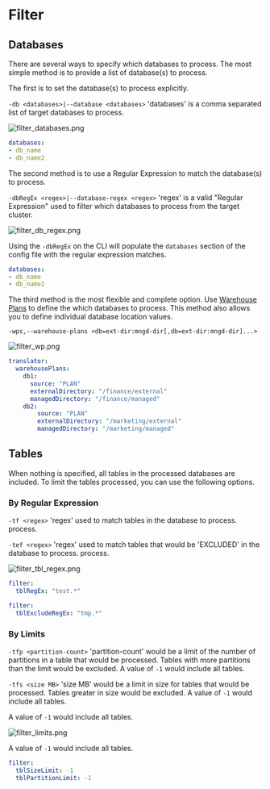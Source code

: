 # Filter

## Databases

There are several ways to specify which databases to process.  The most simple method is to provide a list of 
database(s) to process.

The first is to set the database(s) to process explicitly.

<tabs>
<tab title="CLI">

`-db <databases>|--database <databases>` 'databases' is a comma separated list of target databases to process.

</tab>
<tab title="Web UI">

![filter_databases.png](filter_databases.png)

</tab>
<tab title="Config File">

```yaml
databases:
- db_name
- db_name2
```

</tab>
</tabs>

The second method is to use a Regular Expression to match the database(s) to process.

<tabs>
<tab title="CLI">

`-dbRegEx <regex>|--database-regex <regex>` 'regex' is a valid "Regular Expression" used to filter which databases 
to process from the target cluster.

</tab>
<tab title="Web UI">

![filter_db_regex.png](filter_db_regex.png)

</tab>
<tab title="Config File">

Using the `-dbRegEx` on the CLI will populate the `databases` section of the config file with the regular expression 
matches.

```yaml
databases:
- db_name
- db_name2
```

</tab>
</tabs>

The third method is the most flexible and complete option.  Use [Warehouse Plans](Warehouse-Plans.md) to define the 
which databases to process.  This method also allows you to define individual database location values.

<tabs>
<tab title="CLI">

`-wps,--warehouse-plans <db=ext-dir:mngd-dir[,db=ext-dir:mngd-dir]...>`

</tab>
<tab title="Web UI">

![filter_wp.png](filter_wp.png)

</tab>
<tab title="Config File">

```yaml
translator:
  warehousePlans:
    db1:
      source: "PLAN"
      externalDirectory: "/finance/external"
      managedDirectory: "/finance/managed"
    db2:
        source: "PLAN"
        externalDirectory: "/marketing/external"
        managedDirectory: "/marketing/managed"
```

</tab>
</tabs>

## Tables

When nothing is specified, all tables in the processed databases are included.  To limit the tables processed, you 
can use the following options.

### By Regular Expression

<tabs>
<tab title="CLI">

`-tf <regex>` 'regex' used to match tables in the database to process. 
process.

`-tef <regex>` 'regex' used to match tables that would be 'EXCLUDED' in the database to process.
process.

</tab>
<tab title="Web UI">

![filter_tbl_regex.png](filter_tbl_regex.png)

</tab>
<tab title="Config File">

```yaml
filter:
  tblRegEx: "test.*"
```

```yaml
filter:
  tblExcludeRegEx: "tmp.*"
```

</tab>
</tabs>

### By Limits

<tabs>
<tab title="CLI">

`-tfp <partition-count>` 'partition-count' would be a limit of the number of partitions in a table that would be 
processed.  Tables with more partitions than the limit would be excluded. A value of `-1` would include all tables.

`-tfs <size MB>` 'size MB' would be a limit in size for tables that would be processed. Tables greater in size 
would be excluded. A value of `-1` would include all tables.

</tab>
<tab title="Web UI">

A value of `-1` would include all tables.

![filter_limits.png](filter_limits.png)

</tab>
<tab title="Config File">

A value of `-1` would include all tables.

```yaml
filter:
  tblSizeLimit: -1
  tblPartitionLimit: -1
```

</tab>
</tabs>